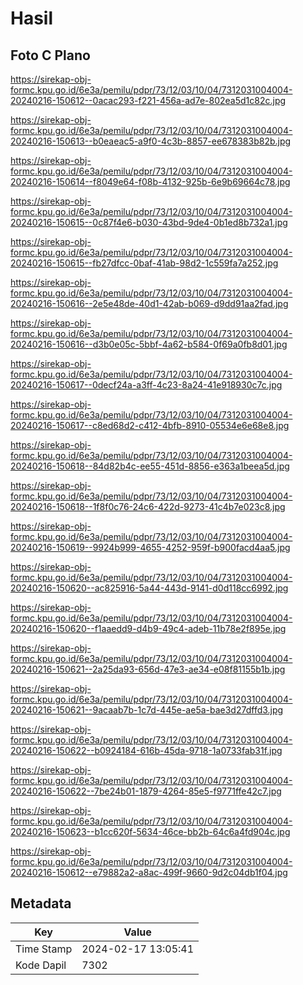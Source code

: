 # Hasil

## Foto C Plano

https://sirekap-obj-formc.kpu.go.id/6e3a/pemilu/pdpr/73/12/03/10/04/7312031004004-20240216-150612--0acac293-f221-456a-ad7e-802ea5d1c82c.jpg

https://sirekap-obj-formc.kpu.go.id/6e3a/pemilu/pdpr/73/12/03/10/04/7312031004004-20240216-150613--b0eaeac5-a9f0-4c3b-8857-ee678383b82b.jpg

https://sirekap-obj-formc.kpu.go.id/6e3a/pemilu/pdpr/73/12/03/10/04/7312031004004-20240216-150614--f8049e64-f08b-4132-925b-6e9b69664c78.jpg

https://sirekap-obj-formc.kpu.go.id/6e3a/pemilu/pdpr/73/12/03/10/04/7312031004004-20240216-150615--0c87f4e6-b030-43bd-9de4-0b1ed8b732a1.jpg

https://sirekap-obj-formc.kpu.go.id/6e3a/pemilu/pdpr/73/12/03/10/04/7312031004004-20240216-150615--fb27dfcc-0baf-41ab-98d2-1c559fa7a252.jpg

https://sirekap-obj-formc.kpu.go.id/6e3a/pemilu/pdpr/73/12/03/10/04/7312031004004-20240216-150616--2e5e48de-40d1-42ab-b069-d9dd91aa2fad.jpg

https://sirekap-obj-formc.kpu.go.id/6e3a/pemilu/pdpr/73/12/03/10/04/7312031004004-20240216-150616--d3b0e05c-5bbf-4a62-b584-0f69a0fb8d01.jpg

https://sirekap-obj-formc.kpu.go.id/6e3a/pemilu/pdpr/73/12/03/10/04/7312031004004-20240216-150617--0decf24a-a3ff-4c23-8a24-41e918930c7c.jpg

https://sirekap-obj-formc.kpu.go.id/6e3a/pemilu/pdpr/73/12/03/10/04/7312031004004-20240216-150617--c8ed68d2-c412-4bfb-8910-05534e6e68e8.jpg

https://sirekap-obj-formc.kpu.go.id/6e3a/pemilu/pdpr/73/12/03/10/04/7312031004004-20240216-150618--84d82b4c-ee55-451d-8856-e363a1beea5d.jpg

https://sirekap-obj-formc.kpu.go.id/6e3a/pemilu/pdpr/73/12/03/10/04/7312031004004-20240216-150618--1f8f0c76-24c6-422d-9273-41c4b7e023c8.jpg

https://sirekap-obj-formc.kpu.go.id/6e3a/pemilu/pdpr/73/12/03/10/04/7312031004004-20240216-150619--9924b999-4655-4252-959f-b900facd4aa5.jpg

https://sirekap-obj-formc.kpu.go.id/6e3a/pemilu/pdpr/73/12/03/10/04/7312031004004-20240216-150620--ac825916-5a44-443d-9141-d0d118cc6992.jpg

https://sirekap-obj-formc.kpu.go.id/6e3a/pemilu/pdpr/73/12/03/10/04/7312031004004-20240216-150620--f1aaedd9-d4b9-49c4-adeb-11b78e2f895e.jpg

https://sirekap-obj-formc.kpu.go.id/6e3a/pemilu/pdpr/73/12/03/10/04/7312031004004-20240216-150621--2a25da93-656d-47e3-ae34-e08f81155b1b.jpg

https://sirekap-obj-formc.kpu.go.id/6e3a/pemilu/pdpr/73/12/03/10/04/7312031004004-20240216-150621--9acaab7b-1c7d-445e-ae5a-bae3d27dffd3.jpg

https://sirekap-obj-formc.kpu.go.id/6e3a/pemilu/pdpr/73/12/03/10/04/7312031004004-20240216-150622--b0924184-616b-45da-9718-1a0733fab31f.jpg

https://sirekap-obj-formc.kpu.go.id/6e3a/pemilu/pdpr/73/12/03/10/04/7312031004004-20240216-150622--7be24b01-1879-4264-85e5-f9771ffe42c7.jpg

https://sirekap-obj-formc.kpu.go.id/6e3a/pemilu/pdpr/73/12/03/10/04/7312031004004-20240216-150623--b1cc620f-5634-46ce-bb2b-64c6a4fd904c.jpg

https://sirekap-obj-formc.kpu.go.id/6e3a/pemilu/pdpr/73/12/03/10/04/7312031004004-20240216-150612--e79882a2-a8ac-499f-9660-9d2c04db1f04.jpg


## Metadata

| Key        | Value               |
| ---------- | ------------------- |
| Time Stamp | 2024-02-17 13:05:41 |
| Kode Dapil | 7302                |



